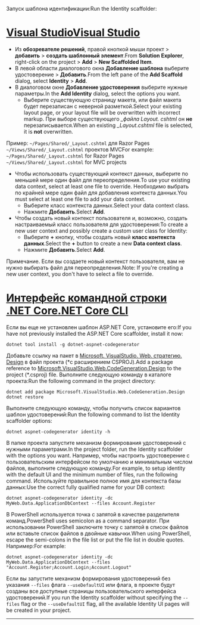 <span data-ttu-id="d4d1b-101">Запуск шаблона идентификации:</span><span class="sxs-lookup"><span data-stu-id="d4d1b-101">Run the Identity scaffolder:</span></span>

# <a name="visual-studiotabvisual-studio"></a>[<span data-ttu-id="d4d1b-102">Visual Studio</span><span class="sxs-lookup"><span data-stu-id="d4d1b-102">Visual Studio</span></span>](#tab/visual-studio)

* <span data-ttu-id="d4d1b-103">Из **обозревателе решений**, правой кнопкой мыши проект > **добавить** > **создать шаблонный элемент**.</span><span class="sxs-lookup"><span data-stu-id="d4d1b-103">From **Solution Explorer**, right-click on the project > **Add** > **New Scaffolded Item**.</span></span>
* <span data-ttu-id="d4d1b-104">В левой области диалогового окна **Добавление шаблона** выберите удостоверение  > **Добавить**.</span><span class="sxs-lookup"><span data-stu-id="d4d1b-104">From the left pane of the **Add Scaffold** dialog, select **Identity** > **Add**.</span></span>
* <span data-ttu-id="d4d1b-105">В диалоговом окне **Добавление удостоверения** выберите нужные параметры.</span><span class="sxs-lookup"><span data-stu-id="d4d1b-105">In the **Add Identity** dialog, select the options you want.</span></span>
  * <span data-ttu-id="d4d1b-106">Выберите существующую страницу макета, или файл макета будет перезаписан с неверной разметкой.</span><span class="sxs-lookup"><span data-stu-id="d4d1b-106">Select your existing layout page, or your layout file will be overwritten with incorrect markup.</span></span> <span data-ttu-id="d4d1b-107">При выборе существующего  *\_файла Layout. cshtml* он **не** перезаписывается.</span><span class="sxs-lookup"><span data-stu-id="d4d1b-107">When an existing *\_Layout.cshtml* file is selected, it is **not** overwritten.</span></span>

 <span data-ttu-id="d4d1b-108">Пример: `~/Pages/Shared/_Layout.cshtml` для Razor Pages `~/Views/Shared/_Layout.cshtml` проектов MVC</span><span class="sxs-lookup"><span data-stu-id="d4d1b-108">For example: `~/Pages/Shared/_Layout.cshtml` for Razor Pages `~/Views/Shared/_Layout.cshtml` for MVC projects</span></span>
* <span data-ttu-id="d4d1b-109">Чтобы использовать существующий контекст данных, выберите по меньшей мере один файл для переопределения.</span><span class="sxs-lookup"><span data-stu-id="d4d1b-109">To use your existing data context, select at least one file to override.</span></span> <span data-ttu-id="d4d1b-110">Необходимо выбрать по крайней мере один файл для добавления контекста данных.</span><span class="sxs-lookup"><span data-stu-id="d4d1b-110">You must select at least one file to add your data context.</span></span>
  * <span data-ttu-id="d4d1b-111">Выберите класс контекста данных.</span><span class="sxs-lookup"><span data-stu-id="d4d1b-111">Select your data context class.</span></span>
  * <span data-ttu-id="d4d1b-112">Нажмите **Добавить**.</span><span class="sxs-lookup"><span data-stu-id="d4d1b-112">Select **Add**.</span></span>
* <span data-ttu-id="d4d1b-113">Чтобы создать новый контекст пользователя и, возможно, создать настраиваемый класс пользователя для удостоверения:</span><span class="sxs-lookup"><span data-stu-id="d4d1b-113">To create a new user context and possibly create a custom user class for Identity:</span></span>
  * <span data-ttu-id="d4d1b-114">Выберите **+** кнопку, чтобы создать новый **класс контекста данных**.</span><span class="sxs-lookup"><span data-stu-id="d4d1b-114">Select the **+** button to create a new **Data context class**.</span></span>
  * <span data-ttu-id="d4d1b-115">Нажмите **Добавить**.</span><span class="sxs-lookup"><span data-stu-id="d4d1b-115">Select **Add**.</span></span>

<span data-ttu-id="d4d1b-116">Примечание. Если вы создаете новый контекст пользователя, вам не нужно выбирать файл для переопределения.</span><span class="sxs-lookup"><span data-stu-id="d4d1b-116">Note: If you're creating a new user context, you don't have to select a file to override.</span></span>

# <a name="net-core-clitabnetcore-cli"></a>[<span data-ttu-id="d4d1b-117">Интерфейс командной строки .NET Core</span><span class="sxs-lookup"><span data-stu-id="d4d1b-117">.NET Core CLI</span></span>](#tab/netcore-cli)

<span data-ttu-id="d4d1b-118">Если вы еще не установлен шаблон ASP.NET Core, установите его:</span><span class="sxs-lookup"><span data-stu-id="d4d1b-118">If you have not previously installed the ASP.NET Core scaffolder, install it now:</span></span>

```console
dotnet tool install -g dotnet-aspnet-codegenerator
```

<span data-ttu-id="d4d1b-119">Добавьте ссылку на пакет в [Microsoft. VisualStudio. Web. стратегию. Design](https://www.nuget.org/packages/Microsoft.VisualStudio.Web.CodeGeneration.Design/) в файл проекта (\*с расширением CSPROJ).</span><span class="sxs-lookup"><span data-stu-id="d4d1b-119">Add a package reference to [Microsoft.VisualStudio.Web.CodeGeneration.Design](https://www.nuget.org/packages/Microsoft.VisualStudio.Web.CodeGeneration.Design/) to the project (\*.csproj) file.</span></span> <span data-ttu-id="d4d1b-120">Выполните следующую команду в каталоге проекта:</span><span class="sxs-lookup"><span data-stu-id="d4d1b-120">Run the following command in the project directory:</span></span>

```console
dotnet add package Microsoft.VisualStudio.Web.CodeGeneration.Design
dotnet restore
```

<span data-ttu-id="d4d1b-121">Выполните следующую команду, чтобы получить список вариантов шаблон удостоверений:</span><span class="sxs-lookup"><span data-stu-id="d4d1b-121">Run the following command to list the Identity scaffolder options:</span></span>

```console
dotnet aspnet-codegenerator identity -h
```

<span data-ttu-id="d4d1b-122">В папке проекта запустите механизм формирования удостоверений с нужными параметрами.</span><span class="sxs-lookup"><span data-stu-id="d4d1b-122">In the project folder, run the Identity scaffolder with the options you want.</span></span> <span data-ttu-id="d4d1b-123">Например, чтобы настроить удостоверение с пользовательским интерфейсом по умолчанию и минимальным числом файлов, выполните следующую команду.</span><span class="sxs-lookup"><span data-stu-id="d4d1b-123">For example, to setup identity with the default UI and the minimum number of files, run the following command.</span></span> <span data-ttu-id="d4d1b-124">Используйте правильное полное имя для контекста базы данных:</span><span class="sxs-lookup"><span data-stu-id="d4d1b-124">Use the correct fully qualified name for your DB context:</span></span>

```console
dotnet aspnet-codegenerator identity -dc MyWeb.Data.ApplicationDbContext --files Account.Register
```

<span data-ttu-id="d4d1b-125">В PowerShell используется точка с запятой в качестве разделителя команд.</span><span class="sxs-lookup"><span data-stu-id="d4d1b-125">PowerShell uses semicolon as a command separator.</span></span> <span data-ttu-id="d4d1b-126">При использовании PowerShell заключите точку с запятой в список файлов или вставьте список файлов в двойные кавычки.</span><span class="sxs-lookup"><span data-stu-id="d4d1b-126">When using PowerShell, escape the semi-colons in the file list or put the file list in double quotes.</span></span> <span data-ttu-id="d4d1b-127">Например:</span><span class="sxs-lookup"><span data-stu-id="d4d1b-127">For example:</span></span>

```console
dotnet aspnet-codegenerator identity -dc MyWeb.Data.ApplicationDbContext --files "Account.Register;Account.Login;Account.Logout"
```

<span data-ttu-id="d4d1b-128">Если вы запустите механизм формирования удостоверений без указания `--files` флага `--useDefaultUI` или флага, в проекте будут созданы все доступные страницы пользовательского интерфейса удостоверений.</span><span class="sxs-lookup"><span data-stu-id="d4d1b-128">If you run the Identity scaffolder without specifying the `--files` flag or the `--useDefaultUI` flag, all the available Identity UI pages will be created in your project.</span></span>

---
